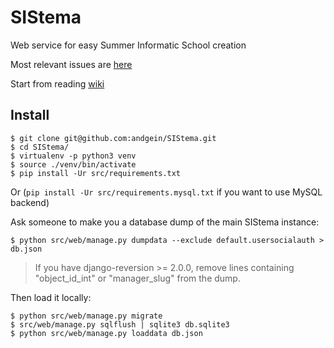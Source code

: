 SIStema
=======

Web service for easy Summer Informatic School creation

Most relevant issues are [here](https://github.com/andgein/SIStema/milestone/2)

Start from reading [wiki](https://github.com/andgein/SIStema/wiki)

## Install

    $ git clone git@github.com:andgein/SIStema.git
    $ cd SIStema/
    $ virtualenv -p python3 venv
    $ source ./venv/bin/activate
    $ pip install -Ur src/requirements.txt
    
Or (`pip install -Ur src/requirements.mysql.txt` if you want to use MySQL backend)

Ask someone to make you a database dump of the main SIStema instance:

    $ python src/web/manage.py dumpdata --exclude default.usersocialauth > db.json

> If you have django-reversion >= 2.0.0, remove lines containing "object_id_int" or "manager_slug" from the dump.

Then load it locally:

    $ python src/web/manage.py migrate
    $ src/web/manage.py sqlflush | sqlite3 db.sqlite3
    $ python src/web/manage.py loaddata db.json
